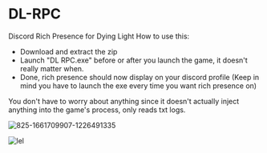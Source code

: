 # DL-RPC

Discord Rich Presence for Dying Light
How to use this:
 - Download and extract the zip
 - Launch "DL RPC.exe" before or after you launch the game, it doesn't really matter when.
 - Done, rich presence should now display on your discord profile (Keep in mind you have to launch the exe every time you want rich presence on)

You don't have to worry about anything since it doesn't actually inject anything into the game's process, only reads txt logs.

![825-1661709907-1226491335](https://user-images.githubusercontent.com/72314465/188323686-77d463ac-9b8e-445f-82fc-6d0284cf5f23.png)

![lel](https://user-images.githubusercontent.com/72314465/189520848-714cff08-8491-4502-8188-7acca5ec0d37.png)

